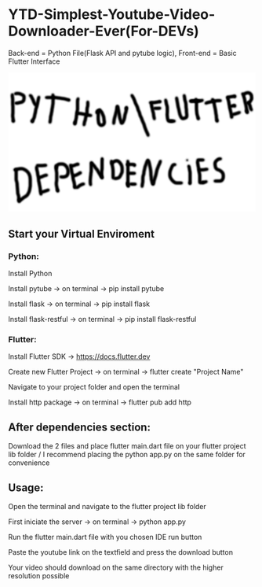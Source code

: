# YTD-Simplest-Youtube-Video-Downloader-Ever(For-DEVs)
Back-end = Python File(Flask API and pytube logic), Front-end = Basic Flutter Interface

![Dependencies](assets/Dependencies.png)

## Start your Virtual Enviroment

### Python:
Install Python

Install pytube -> on terminal -> pip install pytube

Install flask -> on terminal -> pip install flask

Install flask-restful -> on terminal -> pip install flask-restful

### Flutter:

Install Flutter SDK -> https://docs.flutter.dev

Create new Flutter Project -> on terminal -> flutter create "Project Name"

Navigate to your project folder and open the terminal

Install http package -> on terminal -> flutter pub add http

## After dependencies section:

Download the 2 files and place flutter main.dart file on your flutter project lib folder / I recommend placing the python app.py on the same folder for convenience

## Usage:

Open the terminal and navigate to the flutter project lib folder

First iniciate the server -> on terminal -> python app.py

Run the flutter main.dart file with you chosen IDE run button

Paste the youtube link on the textfield and press the download button

Your video should download on the same directory with the higher resolution possible



